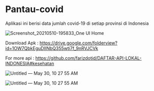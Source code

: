 # Pantau-covid



Aplikasi ini berisi data jumlah covid-19 di setiap provinsi di Indonesia






![Screenshot_20210510-195833_One UI Home](https://user-images.githubusercontent.com/59316805/117652554-8304d780-b1bd-11eb-90f5-21e86e99c4e1.jpg)


Download Apk : https://drive.google.com/folderview?id=1OW7QbkEguDIINbQ355wti7f_9nRVJCVk


For more api : https://github.com/farizdotid/DAFTAR-API-LOKAL-INDONESIA#kesehatan

![Untitled — May 30, 10 27 55 AM](https://user-images.githubusercontent.com/59316805/120094323-e85b4100-c149-11eb-900c-49ca3bc2d202.png)


![Untitled — May 30, 10 27 55 AM](https://user-images.githubusercontent.com/59316805/120094396-41c37000-c14a-11eb-804d-36a295024c20.png)


